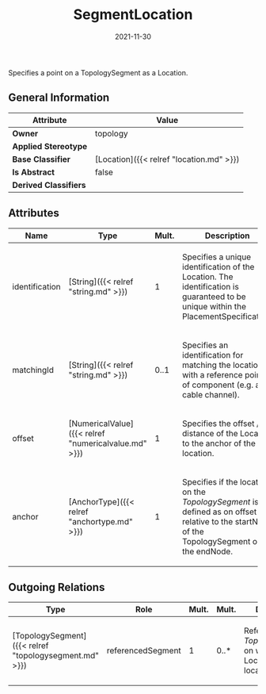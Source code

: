 ﻿---
title: SegmentLocation
toc: false
type: specs
date: "2021-11-30"
draft: false
specification: VEC
version: 2.0.0-rc1
documentType: "Recommendation"
elementType: Class
classes:
  - SegmentLocation
menu_name: vec-2.0.0-rc1
---
<p>Specifies a point on a TopologySegment as a Location. </p>

## General Information

| Attribute               | Value |
|-------------------------|-------|
| **Owner**               | topology |
| **Applied Stereotype**  |   |
| **Base Classifier**     | [Location]({{< relref "location.md" >}})<br/>  |
| **Is Abstract**         | false |
| **Derived Classifiers** |   |

## Attributes
|  Name  |  Type  |  Mult.  |  Description  |  Owning Classifier  |
|--------|--------|---------|---------------|--------------|
|identification | [String]({{< relref "string.md" >}}) | 1 | <p> Specifies a unique identification of the Location. The identification is guaranteed to be unique within the PlacementSpecification.      </p> | [Location]({{< relref "location.md" >}}) |
|matchingId | [String]({{< relref "string.md" >}}) | 0..1 | <p>Specifies an identification for matching the location with a reference point of component (e.g. a cable channel).  </p> | [Location]({{< relref "location.md" >}}) |
|offset | [NumericalValue]({{< relref "numericalvalue.md" >}}) | 1 | <p>Specifies the offset / distance of the Location to the anchor of the location.  </p> | [SegmentLocation]({{< relref "segmentlocation.md" >}}) |
|anchor | [AnchorType]({{< relref "anchortype.md" >}}) | 1 | <p> Specifies if the location on the <i>TopologySegment</i> is defined as on offset relative to the startNode of the TopologySegment or the endNode.      </p> | [SegmentLocation]({{< relref "segmentlocation.md" >}}) |

## Outgoing Relations
|    Type  |   Role   |   Mult.   |   Mult.   |   Description   |
|----------|----------|-----------|-----------|-----------------|
| [TopologySegment]({{< relref "topologysegment.md" >}}) | referencedSegment | 1 | 0..* | <p> References the <i>TopologySegment</i> on which the Location is located.      </p> |
